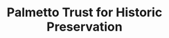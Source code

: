 ---
layout: repo
title: "Palmetto Trust for Historic Preservation"
id: 2142
permalink: repos/2142/
---